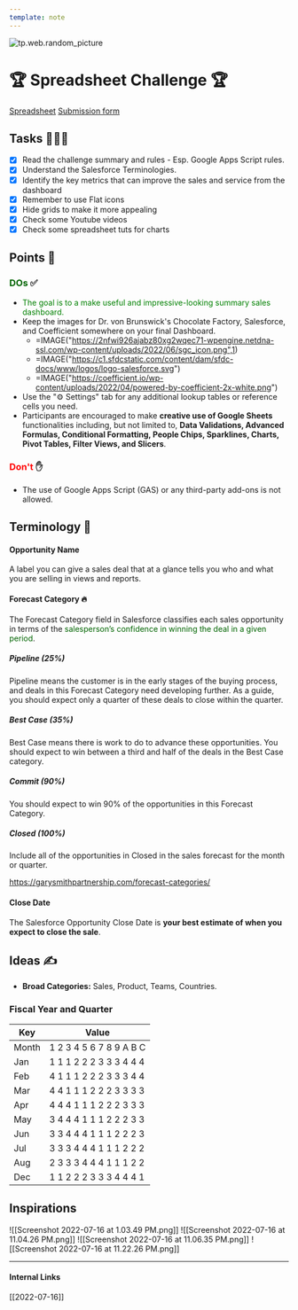 ```yaml
---
template: note
---
```

![tp.web.random_picture](https://images.unsplash.com/photo-1432057322224-8916b9ed202a?crop=entropy&cs=tinysrgb&fit=crop&fm=jpg&h=300&ixid=MnwxfDB8MXxyYW5kb218MHx8bGFuZHNjYXBlLHdhdGVyLG1vdW50YWlufHx8fHx8MTY1NzkxNTQxNQ&ixlib=rb-1.2.1&q=80&utm_campaign=api-credit&utm_medium=referral&utm_source=unsplash_source&w=900)

# 🏆 Spreadsheet Challenge 🏆 
[Spreadsheet](https://www.google.com/url?q=https://docs.google.com/spreadsheets/d/1ZXsA7c06__MyDybz5qth8TuMoczHu4eaWbVh_FNNuH0/edit?usp%3Dsharing&sa=D&source=calendar&usd=2&usg=AOvVaw0Uv3H2QM6AAIgPoHyLFzkS) [Submission form](https://woobox.com/sugqfu)

## Tasks 👨🏻‍💻
- [x] Read the challenge summary and rules - Esp. Google Apps Script rules.
- [x] Understand the Salesforce Terminologies.
- [x] Identify the key metrics that can improve the sales and service from the dashboard
- [x] Remember to use Flat icons
- [x] Hide grids to make it more appealing
- [x] Check some Youtube videos
- [x] Check some spreadsheet tuts for charts

## Points 📌

### <font color="darkgreen">DOs</font> ✅
- <font color="green">The goal is to a make useful and impressive-looking summary sales dashboard.</font>
- Keep the images for Dr. von Brunswick's Chocolate Factory, Salesforce, and Coefficient somewhere on your final Dashboard.
	- =IMAGE("https://2nfwi926ajabz80xg2wqec71-wpengine.netdna-ssl.com/wp-content/uploads/2022/06/sgc_icon.png",1)
	- =IMAGE("https://c1.sfdcstatic.com/content/dam/sfdc-docs/www/logos/logo-salesforce.svg")
	- =IMAGE("https://coefficient.io/wp-content/uploads/2022/04/powered-by-coefficient-2x-white.png")
- Use the "⚙️ Settings" tab for any additional lookup tables or reference cells you need.
- Participants are encouraged to make **creative use of Google Sheets** functionalities including, but not limited to, **Data Validations, Advanced Formulas, Conditional Formatting, People Chips, Sparklines, Charts, Pivot Tables, Filter Views, and Slicers**.

### <font color="red">Don't</font> ✋
- The use of Google Apps Script (GAS) or any third-party add-ons is not allowed.

## Terminology 🤔

#### Opportunity Name
A label you can give a sales deal that at a glance tells you who and what you are selling in views and reports.

#### Forecast Category 🔥
The Forecast Category field in Salesforce classifies each sales opportunity in terms of the <font color="darkgreen">salesperson’s confidence in winning the deal in a given period</font>.

##### Pipeline (25%)
Pipeline means the customer is in the early stages of the buying process, and deals in this Forecast Category need developing further. As a guide, you should expect only a quarter of these deals to close within the quarter.

##### Best Case (35%)
Best Case means there is work to do to advance these opportunities. You should expect to win between a third and half of the deals in the Best Case category.

##### Commit (90%)
You should expect to win 90% of the opportunities in this Forecast Category.

##### Closed (100%)
Include all of the opportunities in Closed in the sales forecast for the month or quarter.

https://garysmithpartnership.com/forecast-categories/

#### Close Date
The Salesforce Opportunity Close Date is **your best estimate of when you expect to close the sale**.

## Ideas ✍️
- **Broad Categories:** Sales, Product, Teams, Countries.

### Fiscal Year and Quarter
| Key   | Value                   |
| ----- | ----------------------- |
| Month | 1 2 3 4 5 6 7 8 9 A B C |
| Jan   | 1 1 1 2 2 2 3 3 3 4 4 4 |
| Feb   | 4 1 1 1 2 2 2 3 3 3 4 4 |
| Mar   | 4 4 1 1 1 2 2 2 3 3 3 3 |
| Apr   | 4 4 4 1 1 1 2 2 2 3 3 3 |
| May   | 3 4 4 4 1 1 1 2 2 2 3 3 |
| Jun   | 3 3 4 4 4 1 1 1 2 2 2 3 |
| Jul   | 3 3 3 4 4 4 1 1 1 2 2 2 |
| Aug   | 2 3 3 3 4 4 4 1 1 1 2 2 |
| Dec   | 1 1 2 2 2 3 3 3 4 4 4 1 |

## Inspirations

![[Screenshot 2022-07-16 at 1.03.49 PM.png]]
![[Screenshot 2022-07-16 at 11.04.26 PM.png]]
![[Screenshot 2022-07-16 at 11.06.35 PM.png]]
![[Screenshot 2022-07-16 at 11.22.26 PM.png]]

---
#### Internal Links
[[2022-07-16]]
